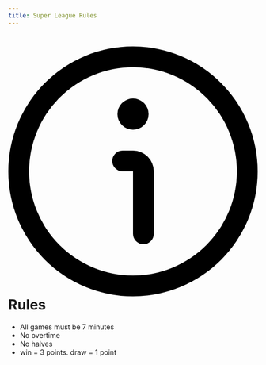 ```yaml
---
title: Super League Rules
---
```


# <svg xmlns="http://www.w3.org/2000/svg" viewBox="0 0 24 24"><path d="M12,0A12,12,0,1,0,24,12,12.013,12.013,0,0,0,12,0Zm0,22A10,10,0,1,1,22,12,10.011,10.011,0,0,1,12,22Z"/><path d="M12,10H11a1,1,0,0,0,0,2h1v6a1,1,0,0,0,2,0V12A2,2,0,0,0,12,10Z"/><circle cx="12" cy="6.5" r="1.5"/></svg>Rules

* All games must be 7 minutes
* No overtime
* No halves
* win = 3 points. draw = 1 point
